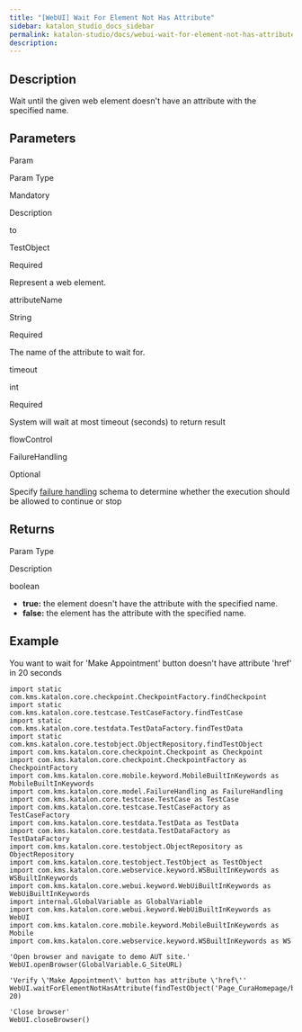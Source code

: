 ```yaml
---
title: "[WebUI] Wait For Element Not Has Attribute" 
sidebar: katalon_studio_docs_sidebar
permalink: katalon-studio/docs/webui-wait-for-element-not-has-attribute.html 
description: 
---
```

Description
-----------

Wait until the given web element doesn't have an attribute with the specified name.

Parameters
----------

Param

Param Type

Mandatory

Description

to

TestObject

Required

Represent a web element.

attributeName

String

Required

The name of the attribute to wait for.

timeout

int

Required

System will wait at most timeout (seconds) to return result

flowControl

FailureHandling

Optional

Specify [failure handling](https://docs.katalon.com/x/qAAM) schema to determine whether the execution should be allowed to continue or stop

Returns
-------

Param Type

Description

boolean

*   **true:** the element doesn't have the attribute with the specified name.
*   **false:** the element has the attribute with the specified name.

Example
-------

You want to wait for 'Make Appointment' button doesn't have attribute 'href' in 20 seconds

```
import static com.kms.katalon.core.checkpoint.CheckpointFactory.findCheckpoint
import static com.kms.katalon.core.testcase.TestCaseFactory.findTestCase
import static com.kms.katalon.core.testdata.TestDataFactory.findTestData
import static com.kms.katalon.core.testobject.ObjectRepository.findTestObject
import com.kms.katalon.core.checkpoint.Checkpoint as Checkpoint
import com.kms.katalon.core.checkpoint.CheckpointFactory as CheckpointFactory
import com.kms.katalon.core.mobile.keyword.MobileBuiltInKeywords as MobileBuiltInKeywords
import com.kms.katalon.core.model.FailureHandling as FailureHandling
import com.kms.katalon.core.testcase.TestCase as TestCase
import com.kms.katalon.core.testcase.TestCaseFactory as TestCaseFactory
import com.kms.katalon.core.testdata.TestData as TestData
import com.kms.katalon.core.testdata.TestDataFactory as TestDataFactory
import com.kms.katalon.core.testobject.ObjectRepository as ObjectRepository
import com.kms.katalon.core.testobject.TestObject as TestObject
import com.kms.katalon.core.webservice.keyword.WSBuiltInKeywords as WSBuiltInKeywords
import com.kms.katalon.core.webui.keyword.WebUiBuiltInKeywords as WebUiBuiltInKeywords
import internal.GlobalVariable as GlobalVariable
import com.kms.katalon.core.webui.keyword.WebUiBuiltInKeywords as WebUI
import com.kms.katalon.core.mobile.keyword.MobileBuiltInKeywords as Mobile
import com.kms.katalon.core.webservice.keyword.WSBuiltInKeywords as WS

'Open browser and navigate to demo AUT site.'
WebUI.openBrowser(GlobalVariable.G_SiteURL)

'Verify \'Make Appointment\' button has attribute \'href\''
WebUI.waitForElementNotHasAttribute(findTestObject('Page_CuraHomepage/btn_MakeAppointment'),'href', 20)

'Close browser'
WebUI.closeBrowser()
```